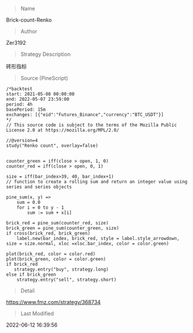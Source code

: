 
> Name

Brick-count-Renko

> Author

Zer3192

> Strategy Description

砖形指标



> Source (PineScript)

``` pinescript
/*backtest
start: 2021-05-08 00:00:00
end: 2022-05-07 23:59:00
period: 4h
basePeriod: 15m
exchanges: [{"eid":"Futures_Binance","currency":"BTC_USDT"}]
*/
// This source code is subject to the terms of the Mozilla Public License 2.0 at https://mozilla.org/MPL/2.0/

//@version=4
study("Renko count", overlay=false) 


counter_green = iff(close > open, 1, 0)
counter_red = iff(close > open, 0, 1)

size = iff(bar_index>39, 40, bar_index+1)
// function to create a rolling sum and return an integer value using series and series objects

pine_sum(x, y) =>
    sum = 0.0
    for i = 0 to y - 1
        sum := sum + x[i]

brick_red = pine_sum(counter_red, size)
brick_green = pine_sum(counter_green, size)
if cross(brick_red, brick_green)
    label.new(bar_index, brick_red, style = label.style_arrowdown, size = size.normal, xloc =xloc.bar_index, color = color.green)

plot(brick_red, color = color.red)
plot(brick_green, color = color.green)
if brick_red
   strategy.entry("buy", strategy.long)
else if brick_green
    strategy.entry("sell", strategy.short)

```

> Detail

https://www.fmz.com/strategy/368734

> Last Modified

2022-06-12 16:39:56
